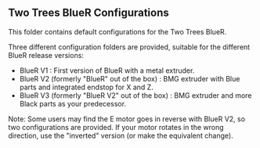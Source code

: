 ## Two Trees BlueR Configurations

This folder contains default configurations for the Two Trees BlueR.

Three different configuration folders are provided, suitable for the different BlueR release versions:

- BlueR V1 : First version of BlueR with a metal extruder.
- BlueR V2 (formerly "BlueR" out of the box) : BMG extruder with Blue parts and integrated endstop for X and Z.
- BlueR V3 (formerly "BlueR V2" out of the box) : BMG extruder and more Black parts as your predecessor.

Note: Some users may find the E motor goes in reverse with BlueR V2, so two configurations are provided. If your motor rotates in the wrong direction, use the "inverted" version (or make the equivalent change).
